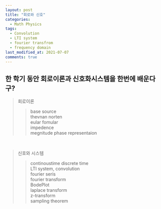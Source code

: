 ```yaml
---
layout: post
title: "회로와 신호"
categories:
  - Math Physics
tags:
  - Convolution
  - LTI system
  - fourier transfrom 
  - frequency domain
last_modified_at: 2021-07-07
comments: true
---
```


## 한 학기 동안 회로이론과 신호화시스템을 한번에 배운다구?

> 회로이론 <br>
>> base source <br>
>> thevnan norten <br>
>> eular fomular <br>
>> impedence <br>
>> megnitude phase representaion <br>

<br>

> 신호와 시스템 <br>
>> continoustime discrete time <br>
>> LTI system, convolution <br>
>> fourier seris <br>
>> fourier transform <br>
>> BodePlot <br>
>> laplace transform <br>
>> z-transform <br>
>> sampling theorem <br>
